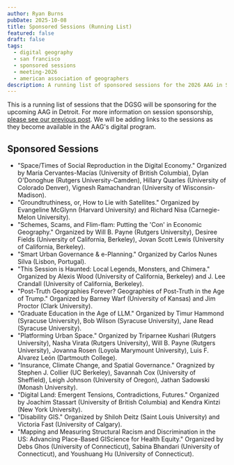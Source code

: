 ```yaml
---
author: Ryan Burns
pubDate: 2025-10-08
title: Sponsored Sessions (Running List)
featured: false
draft: false
tags:
  - digital geography
  - san francisco
  - sponsored sessions
  - meeting-2026
  - american association of geographers
description: A running list of sponsored sessions for the 2026 AAG in San Francisco.
---
```


This is a running list of sessions that the DGSG will be sponsoring for the upcoming AAG in Detroit. For more information on session sponsorship, [please see our previous post](https://digitalgeogsg.github.io/posts/2025-see-you-in-detroit/). We will be adding links to the sessions as they become available in the AAG's digital program.

## Sponsored Sessions

+ "Space/Times of Social Reproduction in the Digital Economy." Organized by María Cervantes-Macías (University of British Columbia), Dylan O'Donoghue (Rutgers University-Camden), Hillary Quarles (University of Colorado Denver), Vignesh Ramachandran (University of Wisconsin-Madison).
+ "Groundtruthiness, or, How to Lie with Satellites." Organized by Evangeline McGlynn (Harvard University) and Richard Nisa (Carnegie-Melon University).
+ "Schemes, Scams, and Flim-flam: Putting the 'Con' in Economic Geography." Organized by Will B. Payne (Rutgers University),
Desiree Fields (University of California, Berkeley), Jovan Scott Lewis (University of California, Berkeley).
+ "Smart Urban Governance & e-Planning." Organized by Carlos Nunes Silva (Lisbon, Portugal).
+ "This Session is Haunted: Local Legends, Monsters, and Chimera." Organized by Alexis Wood (University of California, Berkeley) and J. Lee Crandall (University of California, Berkeley).
+ "Post-Truth Geographies Forever? Geographies of Post-Truth in the Age of Trump." Organized by Barney Warf (University of Kansas) and Jim Proctor (Clark University).
+ "Graduate Education in the Age of LLM." Organized by Timur Hammond (Syracuse University), Bob Wilson (Syracuse University), 
Jane Read (Syracuse University).
+ "Platforming Urban Space." Organized by Triparnee Kushari (Rutgers University), Nasha Virata (Rutgers University), Will B. Payne (Rutgers University), Jovanna Rosen (Loyola Marymount University), Luis F. Alvarez León (Dartmouth College).
+ "Insurance, Climate Change, and Spatial Governance." Oragnized by Stephen J. Collier (UC Berkeley), Savannah Cox (University of Sheffield), Leigh Johnson (University of Oregon), Jathan Sadowski (Monash University).
+ "Digital Land: Emergent Tensions, Contradictions, Futures." Organized by Joachim Stassart (University of British Columbia) and Kendra Kintzi (New York University).
+ "Disability GIS." Organized by Shiloh Deitz (Saint Louis University) and Victoria Fast (University of Calgary).
+ "Mapping and Measuring Structural Racism and Discrimination in the US: Advancing Place-Based GIScience for Health Equity." Organized by Debs Ghos (University of Connecticut), Sabina Bhandari (University of Connecticut), and Youshuang Hu (University of Connecticut).